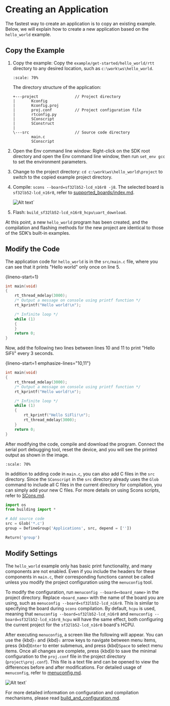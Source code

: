 
# Creating an Application

The fastest way to create an application is to copy an existing example. Below, we will explain how to create a new application based on the `hello_world` example.

## Copy the Example

1. Copy the example: Copy the `example/get-started/hello_world/rtt` directory to any desired location, such as `c:\work\ws\hello_world`.

    ```{image} assets/app_folder.png
    :scale: 70%
    ```

    The directory structure of the application:

    ```none
    +---project                // Project directory
    |       Kconfig
    |       Kconfig.proj
    |       proj.conf          // Project configuration file
    |       rtconfig.py
    |       SConscript
    |       SConstruct         
    |       
    \---src                    // Source code directory
            main.c
            SConscript
    ```

2. Open the Env command line window: Right-click on the SDK root directory and open the Env command line window, then run `set_env gcc` to set the environment parameters.
3. Change to the project directory: `cd c:\work\ws\hello_world\project` to switch to the copied example project directory.
4. Compile: `scons --board=sf32lb52-lcd_n16r8 -j8`. The selected board is `sf32lb52-lcd_n16r8`, refer to [supported_boards/index.md](../supported_boards/index.md).
    
    ![Alt text](/assets/create_app_and_build.png)`
5. Flash: `build_sf32lb52-lcd_n16r8_hcpu\uart_download`.

At this point, a new `hello_world` program has been created, and the compilation and flashing methods for the new project are identical to those of the SDK’s built-in examples.

## Modify the Code

The application code for `hello_world` is in the `src/main.c` file, where you can see that it prints "Hello world" only once on line 5.

{lineno-start=1}
```c
int main(void)
{
    rt_thread_mdelay(3000);      
    /* Output a message on console using printf function */
    rt_kprintf("Hello world!\n");

    /* Infinite loop */
    while (1)
    {
    }
    return 0;
}
```

Now, add the following two lines between lines 10 and 11 to print "Hello SiFli" every 3 seconds.

{lineno-start=1 emphasize-lines="10,11"}
```c
int main(void)
{
    rt_thread_mdelay(3000);         
    /* Output a message on console using printf function */
    rt_kprintf("Hello world!\n");

    /* Infinite loop */
    while (1)
    {
        rt_kprintf("Hello SiFli!\n");
        rt_thread_mdelay(3000);  
    }
    return 0;
}
```

After modifying the code, compile and download the program. Connect the serial port debugging tool, reset the device, and you will see the printed output as shown in the image.

```{image} assets/print_log.png
:scale: 70%
```

In addition to adding code in `main.c`, you can also add C files in the `src` directory. Since the `SConscript` in the `src` directory already uses the `Glob` command to include all C files in the current directory for compilation, you can simply add your new C files. For more details on using Scons scripts, refer to [SCons.md](../app_note/scons.md).

```python
import os
from building import *

# Add source code
src = Glob('*.c')
group = DefineGroup('Applications', src, depend = [''])

Return('group')
```

## Modify Settings

The `hello_world` example only has basic print functionality, and many components are not enabled. Even if you include the headers for these components in `main.c`, their corresponding functions cannot be called unless you modify the project configuration using the `menuconfig` tool.

To modify the configuration, run `menuconfig --board=<board_name>` in the project directory. Replace `<board_name>` with the name of the board you are using, such as `menuconfig --board=sf32lb52-lcd_n16r8`. This is similar to specifying the board during `scons` compilation. By default, `hcpu` is used, meaning that `menuconfig --board=sf32lb52-lcd_n16r8` and `menuconfig --board=sf32lb52-lcd_n16r8_hcpu` will have the same effect, both configuring the current project for the `sf32lb52-lcd_n16r8` board's HCPU.

After executing `menuconfig`, a screen like the following will appear. You can use the {kbd}`⇧` and {kbd}`⇩` arrow keys to navigate between menu items, press {kbd}`Enter` to enter submenus, and press {kbd}`Space` to select menu items. Once all changes are complete, press {kbd}`D` to save the minimal configuration to the `proj.conf` file in the project directory (`project\proj.conf`). This file is a text file and can be opened to view the differences before and after modifications. For detailed usage of `menuconfig`, refer to [menuconfig.md](../app_note/menuconfig.md).

![Alt text](/assets/menuconfig.png)`

For more detailed information on configuration and compilation mechanisms, please read [build_and_configuration.md](build_and_configuration.md).
